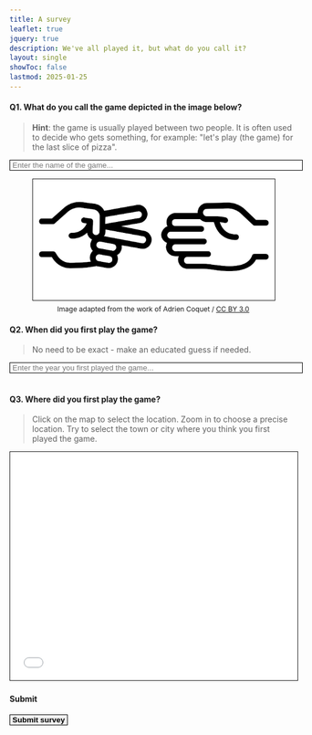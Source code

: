 ```yaml
---
title: A survey
leaflet: true
jquery: true
description: We've all played it, but what do you call it?
layout: single
showToc: false
lastmod: 2025-01-25
---
```


#### Q1. What do you call the game depicted in the image below?

> **Hint**: the game is usually played between two people. It is often used to decide who gets something, for example: "let's play (the game) for the last slice of pizza".

<div class="post-content" id="q1-notif"></div>
<input class="post-content" type="text" id="q1-input" name="q1-input" placeholder="Enter the name of the game..." style="border:solid;border-width:1px;width:100%;padding-left:4px;padding-right:4px;"><br>
<figure>
<img src="the-game.gif" style="border:solid;border-width:1px;align:center;border-radius:0px;background:white;margin-bottom:4px;"/>
<figcaption style="text-align:center; font-size:12px;">Image adapted from the work of Adrien Coquet / <a href="https://creativecommons.org/licenses/by/3.0/">CC BY 3.0</a></figcaption>
</figure>

#### Q2. When did you first play the game?

> No need to be exact - make an educated guess if needed.

<div class="post-content" id="q2-notif"></div>
<input class="post-content" type="number" min=1900 max=2030 id="q2-input" name="q2-input" placeholder="Enter the year you first played the game..." style="border: solid;border-width:1px;width:100%;padding-left:4px;padding-right:4px;"><br><br>

#### Q3. Where did you first play the game?

> Click on the map to select the location. Zoom in to choose a precise location. Try to select the town or city where you think you first played the game.

<div class="post-content" id="q3-notif"></div>

<iframe id="q3-map" src="mapembed.html" style="width:100%;aspect-ratio:1/1;max-height:400px;border:solid;border-width:1px;"></iframe>
<div id="q3-selection" style="display:none;border:solid;border-width:1px;width:100%;padding-left:4px;padding-right:4px;"></div>

<!----
#### Q4. (Optional) What is your email?

> If you share your email address we will send you an update at a later date when the survey has finished.

<input class="post-content" type="email" id="q4-input" name="q4-input" placeholder="Enter your email address..." style="border:solid;border-width:1px;width:100%;padding-left:4px;padding-right:4px;"><br><br>
-->

#### Submit

<div class="post-content" id="submit-notif"></div>

<p>
<button class="post-content" id="submit-button" type="button" style="border:solid; border-width:1px;padding-left:4px;padding-right:4px;">
    <strong>Submit survey</strong>
</button>
</p>

<script>
    const q3Iframe = $("#q3-map").get(0); // get DOM of iframe for Q3
    q3Iframe.contentWindow.selectLatLngCallback = updateSelectedLatlng;

    function getValue(inputId) {
        return $("#" + inputId).val();
    }

    function getSelectedLatlng() {
        return q3Iframe.contentWindow.selectedLatlng;
    }

    function updateSelectedLatlng() {
        latlng = getSelectedLatlng().wrap();
        if (latlng !== undefined) {
            let latRnd = parseFloat(latlng.lat).toFixed(2);
            let lngRnd = parseFloat(latlng.lng).toFixed(2);
            $("#q3-selection").show();
            $("#q3-selection").html(`Latitude: ${latRnd}, Longitude: ${lngRnd}`);
        }
    }

    $("#submit-button").click(e => {
        $("#submit-button")[0].disabled = true;
        var q1Response = getValue("q1-input");
        var q2Response = getValue("q2-input");
        var q3Response = getSelectedLatlng("q3-map");
        var q4Response = getValue("q4-input");

        q1Response = q1Response === undefined ? undefined : q1Response.trim();
        q2Response = q2Response === undefined ? undefined : q2Response.trim();
        q4Response = q4Response === undefined ? undefined : q4Response.trim();

        var data = {
            name: q1Response,
            year: q2Response,
            coordinates: q3Response,
            email: q4Response
        }

        var invalid = false;
        if (q1Response === undefined || q1Response.length === 0) {
            $("#q1-notif").html("<p>Please enter the name of the game.</p>")
            $("#q1-notif").css({
                backgroundColor: "rgba(255, 0, 0, 0.2)"
            });
            invalid = true;
        } else {
            $("#q1-notif").html("")
        }
        if (q2Response === undefined || q2Response.length === 0) {
            $("#q2-notif").html("<p>Please enter the year you first played the game.</p>")
            $("#q2-notif").css({
                backgroundColor: "rgba(255, 0, 0, 0.2)"
            });
            invalid = true;
        } else if (q2Response < 1900 || q2Response > 2024) {
            $("#q2-notif").html("<p>The year must be between 1900 and 2024.</p>")
            $("#q2-notif").css({
                backgroundColor: "rgba(255, 0, 0, 0.2)"
            });
            invalid = true;
        } else {
            $("#q2-notif").html("")
        }
        if (q3Response === undefined) {
            $("#q3-notif").html("<p>Please select a location on the map.</p>")
            $("#q3-notif").css({
                backgroundColor: "rgba(255, 0, 0, 0.2)"
            });
            invalid = true;
        } else {
            $("#q3-notif").html("")
        }
        if (invalid) {
            $("#submit-notif").html("<p>Unable to submit. Please check your answers.</p>")
            $("#submit-notif").css({
                backgroundColor: "rgba(255, 0, 0, 0.2)"
            });
            $("#submit-button")[0].disabled = false;
            return;
        }

        $.ajax({
            url: 'https://survey.awhitesmith.com/submit',
            type: 'POST',
            contentType: "application/json",
            data=JSON.stringify(data),
            success: function(response) {
                $("#submit-notif").html("<p>Response submitted. Thank you for participating.</p> <p>Read the survey results <a href='/posts/name-of-a-game/'>here</a>.</p>")
                $("#submit-notif").css({
                    backgroundColor: "rgba(0, 255, 0, 0.2)"
                });
            },
            error: function(response) {
                $("#submit-button")[0].disabled = false;
                $("#submit-notif").html("<p>Server returned error. Please try again later.</p>")
                $("#submit-notif").css({
                    backgroundColor: "rgba(255, 0, 0, 0.2)"
                });
            }
        });
    });
</script>
